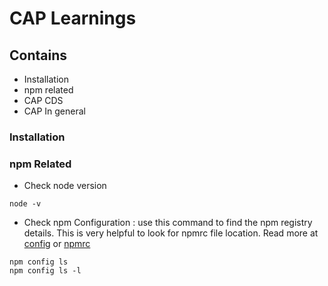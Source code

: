 # CAP Learnings
 

## Contains
 - Installation
 - npm related
 - CAP CDS
 - CAP In general


### Installation


### npm Related
- Check node version 
```
node -v
```
- Check npm Configuration  : use this command to find the npm registry details. This is very helpful to look for npmrc file location.
Read more at [config](https://docs.npmjs.com/cli/v6/using-npm/config) or [npmrc](https://docs.npmjs.com/cli/v6/configuring-npm/npmrc)
```
npm config ls    
npm config ls -l
```

